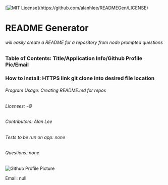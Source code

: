 
[![MIT License](https://img.shields.io/apm/l/atomic-design-ui.svg?)](https://github.com/alanhlee/READMEGen/LICENSE)
# README Generator

###### will easily create a README for a repository from node prompted questions

### Table of Contents: Title/Application Info/Github Profile Pic/Email

### How to install: HTTPS link git clone into desired file location

###### Program Usage: Creating README.md for repos
###### Licenses: -©
###### Contributors: Alan Lee
###### Tests to be run on app: none
###### Questions: none

![Github Profile Picture](https://avatars0.githubusercontent.com/u/55564982?v=4)

Email: null
